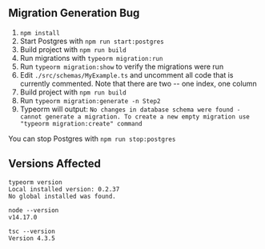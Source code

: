 ## Migration Generation Bug

1. `npm install`
2. Start Postgres with `npm run start:postgres`
3. Build project with `npm run build`
4. Run migrations with `typeorm migration:run`
5. Run `typeorm migration:show` to verify the migrations were run
6. Edit `./src/schemas/MyExample.ts` and uncomment all code that is currently commented. Note that there are two -- one index, one column
7. Build project with `npm run build`
8. Run `typeorm migration:generate -n Step2`
9. Typeorm will output: `No changes in database schema were found - cannot generate a migration. To create a new empty migration use "typeorm migration:create" command`

You can stop Postgres with `npm run stop:postgres`

## Versions Affected

```
typeorm version
Local installed version: 0.2.37
No global installed was found.

node --version
v14.17.0

tsc --version
Version 4.3.5
```
